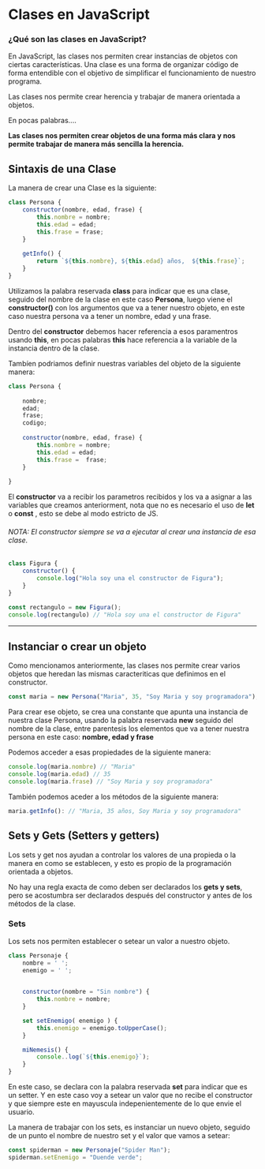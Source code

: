 # Clases en JavaScript

### ¿Qué son las clases en JavaScript?

En JavaScript, las clases nos permiten crear instancias de objetos con ciertas características. Una clase es una forma de organizar código de forma entendible con el objetivo de simplificar el funcionamiento de nuestro programa. 

Las clases nos permite crear herencia y trabajar de manera orientada a objetos.


En pocas palabras.... 

**Las clases nos permiten crear objetos de una forma más clara y nos permite trabajar de manera más sencilla la herencia.**

## Sintaxis de una Clase

La manera de crear una Clase es la siguiente: 

```javascript
class Persona {
	constructor(nombre, edad, frase) {
		this.nombre = nombre;
		this.edad = edad;
		this.frase = frase;
	}
	
	getInfo() {
		return `${this.nombre}, ${this.edad} años,  ${this.frase}`;
	}
}
```

Utilizamos la palabra reservada **class** para indicar que es una clase, seguido del nombre de la clase en este caso **Persona**, luego viene el **constructor()** con los argumentos que va a tener nuestro objeto, en este caso nuestra persona va a tener un nombre, edad y una frase.

Dentro del **constructor** debemos hacer referencia a esos paramentros usando **this**, en pocas palabras **this** hace referencia a la variable de la instancia dentro de la clase.

Tambíen podriamos definir nuestras variables del objeto de la siguiente manera: 

```javascript
class Persona {
	
	nombre;
	edad;
	frase;
	codigo;
	
	constructor(nombre, edad, frase) {
		this.nombre = nombre;
		this.edad = edad;
		this.frase =  frase;
	}
	
}
```

El **constructor** va a recibir los parametros recibidos y los va a asignar a las variables que creamos anteriorment, nota que no es necesario el uso de **let** o **const** , esto se debe al modo estricto de JS.

###### NOTA: El constructor siempre se va a ejecutar al crear una instancia de esa clase.
```javascript
class Figura {
	constructor() {
		console.log("Hola soy una el constructor de Figura");
	}
}

const rectangulo = new Figura();
console.log(rectangulo) // "Hola soy una el constructor de Figura"
```

-----------------------------------------------------------------------------------------------------------------------------------------------------------------------------

## Instanciar o crear un objeto

Como mencionamos anteriormente, las clases nos permite crear varios objetos que heredan las mismas caracteriticas que definimos en el constructor.

```javascript
const maria = new Persona("Maria", 35, "Soy Maria y soy programadora");
```
Para crear ese objeto, se crea una constante que apunta una instancia de nuestra clase Persona, usando la palabra reservada **new** seguido del nombre de la clase, entre parentesis los elementos que va a tener nuestra persona en este caso: **nombre, edad y frase**

Podemos acceder a esas propiedades de la siguiente manera: 

```javascript
console.log(maria.nombre) // "Maria"
console.log(maria.edad) // 35
console.log(maria.frase) // "Soy Maria y soy programadora"
```

También podemos aceder a los métodos de la siguiente manera:

```javascript
maria.getInfo(): // "Maria, 35 años, Soy Maria y soy programadora"
```



## Sets y Gets (Setters y getters)

Los sets y get nos ayudan a controlar los valores de una propieda o la manera en como se establecen, y esto es propio de la programación orientada a objetos.

No hay una regla exacta de como deben ser declarados los **gets y sets**, pero se acostumbra ser declarados después del constructor y antes de los métodos de la clase.

### Sets

Los sets nos permiten establecer o setear un valor a nuestro objeto.

```javascript
class Personaje {
	nombre = ' ';
	enemigo = ' ';
	

	constructor(nombre = "Sin nombre") {
		this.nombre = nombre;
	}

	set setEnemigo( enemigo ) {
		this.enemigo = enemigo.toUpperCase();
	}

	miNemesis() {
		console..log(`${this.enemigo}`);
	}
}
```

En este caso, se declara con la palabra reservada **set** para indicar que es un setter. Y en este caso voy a setear un valor que no recibe el constructor y que siempre este en mayuscula indepenientemente de lo que envie el usuario.

La manera de trabajar con los sets, es instanciar un nuevo objeto,  seguido de un punto el nombre de nuestro set y el valor que vamos a setear:

```javascript
const spiderman = new Personaje("Spider Man");
spiderman.setEnemigo = "Duende verde";
```

